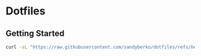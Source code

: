 # Dotfiles

## Getting Started
```bash
curl -sL "https://raw.githubusercontent.com/sandyberko/dotfiles/refs/heads/main/init.sh" | bash
```
